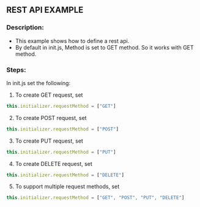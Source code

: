## REST API EXAMPLE

### Description:
- This example shows how to define a rest api.
- By default in init.js, Method is set to GET method. So it works with GET method.

### Steps:
In init.js set the following:
1. To create GET request, set 
```javascript
this.initializer.requestMethod = ["GET"]
```
2. To create POST request, set 
```javascript
this.initializer.requestMethod = ["POST"]
```
3. To create PUT request, set 
```javascript
this.initializer.requestMethod = ["PUT"]
```
4. To create DELETE request, set 
```javascript
this.initializer.requestMethod = ["DELETE"]
```
5. To support multiple request methods, set 
```javascript
this.initializer.requestMethod = ["GET", "POST", "PUT", "DELETE"]
```
